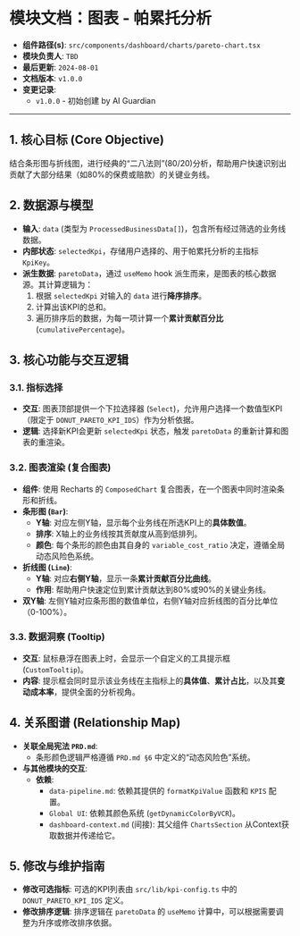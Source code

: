 # 模块文档：图表 - 帕累托分析

- **组件路径(s)**: `src/components/dashboard/charts/pareto-chart.tsx`
- **模块负责人**: `TBD`
- **最后更新**: `2024-08-01`
- **文档版本**: `v1.0.0`
- **变更记录**:
  - `v1.0.0` - 初始创建 by AI Guardian

---

## 1. 核心目标 (Core Objective)
结合条形图与折线图，进行经典的“二八法则”(80/20)分析，帮助用户快速识别出贡献了大部分结果（如80%的保费或赔款）的关键业务线。

## 2. 数据源与模型
- **输入**: `data` (类型为 `ProcessedBusinessData[]`)，包含所有经过筛选的业务线数据。
- **内部状态**: `selectedKpi`，存储用户选择的、用于帕累托分析的主指标 `KpiKey`。
- **派生数据**: `paretoData`，通过 `useMemo` hook 派生而来，是图表的核心数据源。其计算逻辑为：
  1.  根据 `selectedKpi` 对输入的 `data` 进行**降序排序**。
  2.  计算出该KPI的总和。
  3.  遍历排序后的数据，为每一项计算一个**累计贡献百分比** (`cumulativePercentage`)。

## 3. 核心功能与交互逻辑
### 3.1. 指标选择
- **交互**: 图表顶部提供一个下拉选择器 (`Select`)，允许用户选择一个数值型KPI（限定于 `DONUT_PARETO_KPI_IDS`）作为分析依据。
- **逻辑**: 选择新KPI会更新 `selectedKpi` 状态，触发 `paretoData` 的重新计算和图表的重渲染。

### 3.2. 图表渲染 (复合图表)
- **组件**: 使用 Recharts 的 `ComposedChart` 复合图表，在一个图表中同时渲染条形和折线。
- **条形图 (`Bar`)**:
  - **Y轴**: 对应左侧Y轴，显示每个业务线在所选KPI上的**具体数值**。
  - **排序**: X轴上的业务线按其贡献度从高到低排列。
  - **颜色**: 每个条形的颜色由其自身的 `variable_cost_ratio` 决定，遵循全局动态风险色系统。
- **折线图 (`Line`)**:
  - **Y轴**: 对应**右侧Y轴**，显示一条**累计贡献百分比曲线**。
  - **作用**: 帮助用户快速定位到累计贡献达到80%或90%的关键业务线。
- **双Y轴**: 左侧Y轴对应条形图的数值单位，右侧Y轴对应折线图的百分比单位（0-100%）。

### 3.3. 数据洞察 (Tooltip)
- **交互**: 鼠标悬浮在图表上时，会显示一个自定义的工具提示框 (`CustomTooltip`)。
- **内容**: 提示框会同时显示该业务线在主指标上的**具体值**、**累计占比**，以及其**变动成本率**，提供全面的分析视角。

## 4. 关系图谱 (Relationship Map)
- **关联全局宪法 `PRD.md`**:
  - 条形颜色逻辑严格遵循 `PRD.md §6` 中定义的“动态风险色”系统。
- **与其他模块的交互**:
  - **依赖**:
    - `data-pipeline.md`: 依赖其提供的 `formatKpiValue` 函数和 `KPIS` 配置。
    - `Global UI`: 依赖其颜色系统 (`getDynamicColorByVCR`)。
    - `dashboard-context.md` (间接): 其父组件 `ChartsSection` 从Context获取数据并传递给它。

## 5. 修改与维护指南
- **修改可选指标**: 可选的KPI列表由 `src/lib/kpi-config.ts` 中的 `DONUT_PARETO_KPI_IDS` 定义。
- **修改排序逻辑**: 排序逻辑在 `paretoData` 的 `useMemo` 计算中，可以根据需要调整为升序或修改排序依据。
